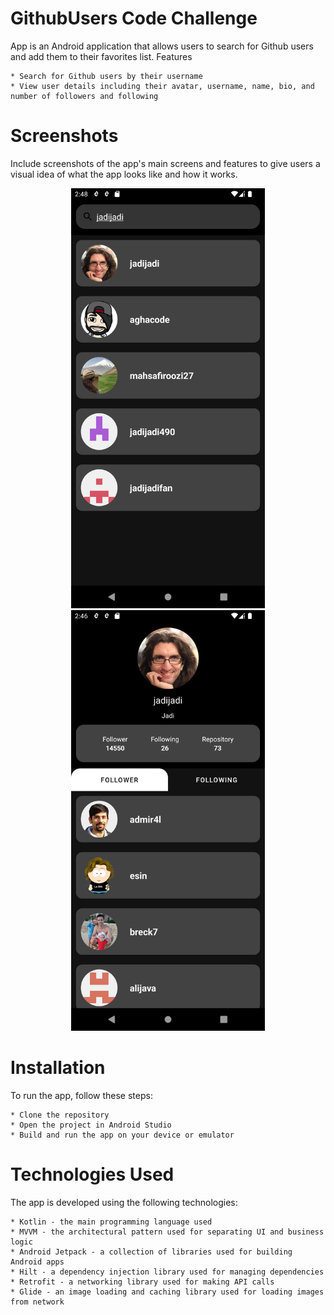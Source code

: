 

# GithubUsers Code Challenge
App is an Android application that allows users to search for Github users and add them to their favorites list.
Features

    * Search for Github users by their username
    * View user details including their avatar, username, name, bio, and number of followers and following

# Screenshots

Include screenshots of the app's main screens and features to give users a visual idea of what the app looks like and how it works.
<p align="center">
  <img src="./screens/search.png" width="310" >
  <img src="./screens/profile.png" width="310" >
   </p>

# Installation

To run the app, follow these steps:

    * Clone the repository
    * Open the project in Android Studio
    * Build and run the app on your device or emulator

# Technologies Used

The app is developed using the following technologies:

    * Kotlin - the main programming language used
    * MVVM - the architectural pattern used for separating UI and business logic
    * Android Jetpack - a collection of libraries used for building Android apps
    * Hilt - a dependency injection library used for managing dependencies
    * Retrofit - a networking library used for making API calls
    * Glide - an image loading and caching library used for loading images from network
    

